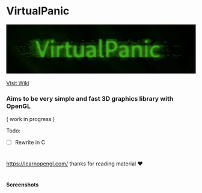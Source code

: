 # VirtualPanic
![](https://raw.githubusercontent.com/331uw13/VirtualPanic/master/Images/virtualpanic-art-2.jpg)

[Visit Wiki](https://331uw13.github.io/VirtualPanicWiki/)

### Aims to be very simple and fast 3D graphics library with OpenGL
( work in progress )

Todo:

- [ ]  Rewrite in C

# 

https://learnopengl.com/  thanks for reading material :heart:
#

#### Screenshots


